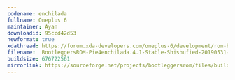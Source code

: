 ```yaml
---
codename: enchilada
fullname: Oneplus 6
maintainer: Ayan
downloadid: 95ccd42d53
newformat: true
xdathread: https://forum.xda-developers.com/oneplus-6/development/rom-bootleggersrom-3-5-beta-unshishufied-t3871649
filename:  BootleggersROM-Pie4enchilada.4.1-Stable-Shishufied-20190531-213306.zip
buildsize: 676722561
mirrorlink: https://sourceforge.net/projects/bootleggersrom/files/builds/enchilada/
---
```


